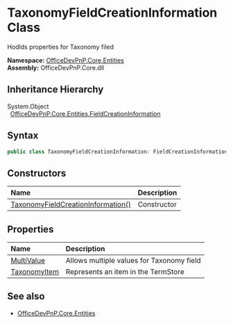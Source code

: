 # TaxonomyFieldCreationInformation Class
 Hodlds properties for Taxonomy filed   

**Namespace:** [OfficeDevPnP.Core.Entities](OfficeDevPnP.Core.Entities.md)  
**Assembly:** OfficeDevPnP.Core.dll  
## Inheritance Hierarchy
System.Object  
&ensp;[OfficeDevPnP.Core.Entities.FieldCreationInformation](OfficeDevPnP.Core.Entities.FieldCreationInformation.md)  
## Syntax
```C#
public class TaxonomyFieldCreationInformation: FieldCreationInformation
```
## Constructors
|**Name**|**Description**|
|:-----|:-----|
| [TaxonomyFieldCreationInformation()](OfficeDevPnP.Core.Entities.TaxonomyFieldCreationInformation.ctor1.md) | Constructor 
## Properties
|**Name**|**Description**|
|:-----|:-----|
| [MultiValue](OfficeDevPnP.Core.Entities.TaxonomyFieldCreationInformation.MultiValue.md) | Allows multiple values for Taxonomy field
| [TaxonomyItem](OfficeDevPnP.Core.Entities.TaxonomyFieldCreationInformation.TaxonomyItem.md) | Represents an item in the TermStore
## See also
- [OfficeDevPnP.Core.Entities](OfficeDevPnP.Core.Entities.md)
